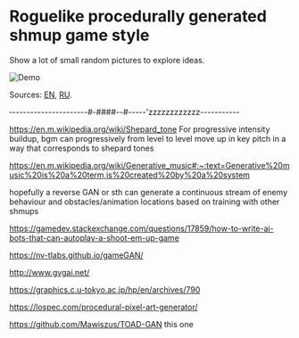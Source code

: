 # Roguelike procedurally generated shmup game style
Show a lot of small random pictures to explore ideas.

![Demo](https://github.com/f2d/random_ship_generator/raw/master/demo.gif)

Sources:
[EN](https://medium.freecodecamp.org/how-to-create-generative-art-in-less-than-100-lines-of-code-d37f379859f),
[RU](https://habr.com/company/pixonic/blog/429078/).

‐---------------------#-####--#-----'zzzzzzzzzzzz-----------

https://en.m.wikipedia.org/wiki/Shepard_tone
For progressive intensity buildup, bgm can progressively from level to level move up in key pitch in a way that corresponds to shepard tones

https://en.m.wikipedia.org/wiki/Generative_music#:~:text=Generative%20music%20is%20a%20term,is%20created%20by%20a%20system

hopefully a reverse GAN or sth can generate a continuous stream of enemy behaviour and obstacles/animation locations based on training with other shmups

https://gamedev.stackexchange.com/questions/17859/how-to-write-ai-bots-that-can-autoplay-a-shoot-em-up-game

https://nv-tlabs.github.io/gameGAN/

http://www.gvgai.net/

https://graphics.c.u-tokyo.ac.jp/hp/en/archives/790

https://lospec.com/procedural-pixel-art-generator/

https://github.com/Mawiszus/TOAD-GAN
 this one

